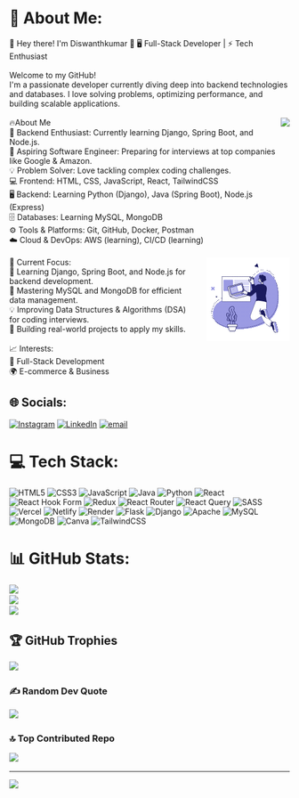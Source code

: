 # 💫 About Me:
👋 Hey there! I'm Diswanthkumar 🚀
🖥️ Full-Stack Developer | ⚡ Tech Enthusiast<br>
<br>Welcome to my GitHub!<br>I'm a passionate developer currently diving deep into backend technologies and databases. I love solving problems, optimizing performance, and building scalable applications.<br><br><img weidth="200px" height="200px" align="right" src="https://cdnl.iconscout.com/lottie/premium/thumb/web-development-6113550-5044209.gif">🔥About Me<br>🎯 Backend Enthusiast: Currently learning Django, Spring Boot, and Node.js.<br>🚀 Aspiring Software Engineer: Preparing for interviews at top companies like Google & Amazon.<br>💡 Problem Solver: Love tackling complex coding challenges.<br>💻 Frontend: HTML, CSS, JavaScript, React, TailwindCSS<br>🖥️ Backend: Learning Python (Django), Java (Spring Boot), Node.js (Express)<br>🗄️ Databases: Learning MySQL, MongoDB<br>⚙️ Tools & Platforms: Git, GitHub, Docker, Postman<br>☁️ Cloud & DevOps: AWS (learning), CI/CD (learning)<br><br><img weidth="200px" height="150px"  align="right" src="Animation - 1739761734928.gif" style="padding: 0 0 0 20px;">🎯 Current Focus:<br>🚀 Learning Django, Spring Boot, and Node.js for backend development.<br>📌 Mastering MySQL and MongoDB for efficient data management.<br>💡 Improving Data Structures & Algorithms (DSA) for coding interviews.<br>💼 Building real-world projects to apply my skills.<br><br>📈 Interests:<br>🎯 Full-Stack Development<br>🌍 E-commerce & Business


## 🌐 Socials:
[![Instagram](https://img.shields.io/badge/Instagram-%23E4405F.svg?logo=Instagram&logoColor=white)](https://instagram.com/i_am_diswanth) [![LinkedIn](https://img.shields.io/badge/LinkedIn-%230077B5.svg?logo=linkedin&logoColor=white)](https://linkedin.com/in/Diswanthkumar) [![email](https://img.shields.io/badge/Email-D14836?logo=gmail&logoColor=white)](mailto:diswanthkumar.ch@gmail.com) 

# 💻 Tech Stack:
![HTML5](https://img.shields.io/badge/html5-%23E34F26.svg?style=for-the-badge&logo=html5&logoColor=white) ![CSS3](https://img.shields.io/badge/css3-%231572B6.svg?style=for-the-badge&logo=css3&logoColor=white) ![JavaScript](https://img.shields.io/badge/javascript-%23323330.svg?style=for-the-badge&logo=javascript&logoColor=%23F7DF1E) ![Java](https://img.shields.io/badge/java-%23ED8B00.svg?style=for-the-badge&logo=openjdk&logoColor=white) ![Python](https://img.shields.io/badge/python-3670A0?style=for-the-badge&logo=python&logoColor=ffdd54) ![React](https://img.shields.io/badge/react-%2320232a.svg?style=for-the-badge&logo=react&logoColor=%2361DAFB) ![React Hook Form](https://img.shields.io/badge/React%20Hook%20Form-%23EC5990.svg?style=for-the-badge&logo=reacthookform&logoColor=white) ![Redux](https://img.shields.io/badge/redux-%23593d88.svg?style=for-the-badge&logo=redux&logoColor=white) ![React Router](https://img.shields.io/badge/React_Router-CA4245?style=for-the-badge&logo=react-router&logoColor=white) ![React Query](https://img.shields.io/badge/-React%20Query-FF4154?style=for-the-badge&logo=react%20query&logoColor=white) ![SASS](https://img.shields.io/badge/SASS-hotpink.svg?style=for-the-badge&logo=SASS&logoColor=white) ![Vercel](https://img.shields.io/badge/vercel-%23000000.svg?style=for-the-badge&logo=vercel&logoColor=white) ![Netlify](https://img.shields.io/badge/netlify-%23000000.svg?style=for-the-badge&logo=netlify&logoColor=#00C7B7) ![Render](https://img.shields.io/badge/Render-%46E3B7.svg?style=for-the-badge&logo=render&logoColor=white) ![Flask](https://img.shields.io/badge/flask-%23000.svg?style=for-the-badge&logo=flask&logoColor=white) ![Django](https://img.shields.io/badge/django-%23092E20.svg?style=for-the-badge&logo=django&logoColor=white) ![Apache](https://img.shields.io/badge/apache-%23D42029.svg?style=for-the-badge&logo=apache&logoColor=white) ![MySQL](https://img.shields.io/badge/mysql-4479A1.svg?style=for-the-badge&logo=mysql&logoColor=white) ![MongoDB](https://img.shields.io/badge/MongoDB-%234ea94b.svg?style=for-the-badge&logo=mongodb&logoColor=white) ![Canva](https://img.shields.io/badge/Canva-%2300C4CC.svg?style=for-the-badge&logo=Canva&logoColor=white) ![TailwindCSS](https://img.shields.io/badge/tailwindcss-%2338B2AC.svg?style=for-the-badge&logo=tailwind-css&logoColor=white)
# 📊 GitHub Stats:
![](https://github-readme-stats.vercel.app/api?username=Diswanthkumar26&theme=aura&hide_border=false&include_all_commits=false&count_private=true)<br/>
![](https://github-readme-streak-stats.herokuapp.com/?user=Diswanthkumar26&theme=aura&hide_border=false)<br/>
![](https://github-readme-stats.vercel.app/api/top-langs/?username=Diswanthkumar26&theme=aura&hide_border=false&include_all_commits=false&count_private=true&layout=compact)

## 🏆 GitHub Trophies
![](https://github-profile-trophy.vercel.app/?username=Diswanthkumar26&theme=radical&no-frame=true&no-bg=true&margin-w=4)

### ✍️ Random Dev Quote
![](https://quotes-github-readme.vercel.app/api?type=horizontal&theme=merko)

### 🔝 Top Contributed Repo
![](https://github-contributor-stats.vercel.app/api?username=Diswanthkumar26&limit=5&theme=dark&combine_all_yearly_contributions=true)

---
[![](https://visitcount.itsvg.in/api?id=Diswanthkumar26&icon=0&color=0)](https://visitcount.itsvg.in)

<!-- Proudly created with GPRM ( https://gprm.itsvg.in ) -->
